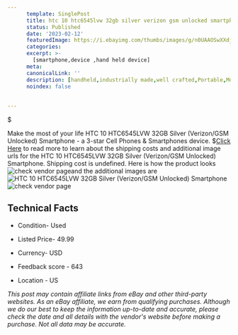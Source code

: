 ```yaml
---
      template: SinglePost
      title: htc 10 htc6545lvw 32gb silver verizon gsm unlocked smartphone
      status: Published
      date: '2023-02-12'
      featuredImage: https://i.ebayimg.com/thumbs/images/g/n0UAAOSwXXdjQbCO/s-l225.jpg
      categories: 
      excerpt: >-
        [smartphone,device ,hand held device]
      meta:
      canonicalLink: ''
      description: [handheld,industrially made,well crafted,Portable,Mobile,Compact,Convenient,Lightweight,Maneuverable,Man-portable,Miniature,Carriable,Hand-held,Light,Holdable,Transportable,Mobile device,Pocket-sized,On-the-go,Wireless,Cordless,Compact size,Convenient size, smartphone,device ,hand held device]
      noindex: false
      
        
---
```

$

Make the most of your life HTC 10 HTC6545LVW 32GB Silver (Verizon/GSM Unlocked) Smartphone - a 3-star Cell Phones & Smartphones device.
$[Click Here](https://www.ebay.com/itm/144758738583?hash=item21b44b0e97%3Ag%3An0UAAOSwXXdjQbCO&mkevt=1&mkcid=1&mkrid=711-53200-19255-0&campid=%253CePNCampaignId%253E&customid=%253CreferenceId%253E&toolid=10049) to read more to learn about the shipping costs and additional image urls for the HTC 10 HTC6545LVW 32GB Silver (Verizon/GSM Unlocked) Smartphone. Shipping cost is undefined. Here is how the product looks ![check vendor page](https://i.ebayimg.com/thumbs/images/g/n0UAAOSwXXdjQbCO/s-l225.jpg)and the additional images are![HTC 10 HTC6545LVW 32GB Silver (Verizon/GSM Unlocked) Smartphone](https://i.ebayimg.com/images/g/n0UAAOSwXXdjQbCO/s-l1600.jpg)![check vendor page](https://origin-galleryplus.ebayimg.com/ws/web/144758738583_2_0_1/225x225.jpg,https://origin-galleryplus.ebayimg.com/ws/web/144758738583_3_0_1/225x225.jpg,https://origin-galleryplus.ebayimg.com/ws/web/144758738583_4_0_1/225x225.jpg,https://origin-galleryplus.ebayimg.com/ws/web/144758738583_5_0_1/225x225.jpg,https://origin-galleryplus.ebayimg.com/ws/web/144758738583_6_0_1/225x225.jpg)



 ## Technical Facts 



     
      

 - Condition- Used 


      

 - Listed Price- 49.99 


      

 - Currency- USD 


      

 - Feedback score - 643 


      

 - Location - US 


      
      

 *_This post may contain affiliate links from eBay and other third-party websites. As an eBay affiliate, we earn from qualifying purchases. Although we do our best to keep the information up-to-date and accurate, please check the date and all details with the vendor's website before making a purchase. Not all data may be accurate._*






